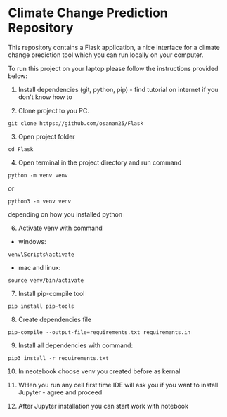 # Climate Change Prediction Repository

This repository contains a Flask application, a nice interface for a climate change prediction tool which you can run locally on your computer.

To run this project on your laptop please follow the instructions provided below:
1. Install dependencies (git, python, pip) - find tutorial on internet if you don't know how to

2. Clone project to you PC.
```
git clone https://github.com/osanan25/Flask
```

3. Open project folder
```
cd Flask
```

4. Open terminal in the project directory and run command
```
python -m venv venv
```
or
```
python3 -m venv venv
```
depending on how you installed python

6. Activate venv with command
- windows: 
```
venv\Scripts\activate
```

- mac and linux:
```
source venv/bin/activate
```

7. Install pip-compile tool
```
pip install pip-tools
```

8. Create dependencies file
```
pip-compile --output-file=requirements.txt requirements.in
```

9. Install all dependencies with command:
```
pip3 install -r requirements.txt
```

10. In neotebook choose venv you created before as kernal

11. WHen you run any cell first time IDE will ask you if you want to install Jupyter - agree and proceed

12. After Jupyter installation you can start work with notebook
